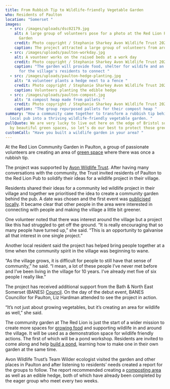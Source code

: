 ```yaml
---
title: From Rubbish Tip to Wildlife-friendly Vegetable Garden
who: Residents of Paulton
location: "Somerset "
images:
  - src: /images/uploads/dsc02179.jpg
    alt: A large group of volunteers pose for a photo at the Red Lion Pub Community
      Garden
    credit: Photo copyright / Stephanie Sharkey Avon Wildlife Trust 2024
    caption: The project attracted a large group of volunteers from aross Paulton
  - src: /images/uploads/paulton-workday.jpg
    alt: A vounteer works on the raised beds at a work day
    credit: Photo copyright / Stephanie Sharkey Avon Wildlife Trust 2024
    caption: "The garden will provide food, shelter for wildife and an opportunity
      for the village's residents to connect "
  - src: /images/uploads/paulton-hedge-planting.jpg
    alt: "A volunteer plants a hedge next to a fence "
    credit: Photo copyright / Stephanie Sharkey Avon Wildlife Trust 2024
    caption: Volunteers planting the edible hedge
  - src: /images/uploads/paulton-compost.jpg
    alt: "A compost heap made from pallets "
    credit: Photo copyright / Stephanie Sharkey Avon Wildlife Trust 2024
    caption: "The group repurposed pallets for their compost heap "
summary: "How a community came together to transform a rubbish tip behind the
  local pub into a thriving wildlife-friendly vegetable garden. "
pullQuote: We are very lucky to live out here on the edge of Bristol surrounded
  by beautiful green spaces, so let’s do our best to protect those green spaces.
customCall: "Have you built a wildlife garden in your area? "
---
```

At the Red Lion Community Garden in Paulton, a group of passionate volunteers are creating an area of [green space](https://nextdoornaturehub.org.uk/guides/taking-over-green-space-in-your-area) where there was once a rubbish tip. 

The project was supported by [Avon Wildlife Trust](https://www.avonwildlifetrust.org.uk/). After having many conversations with the community, the Trust invited residents of Paulton to the Red Lion Pub to solidify their ideas for a wildlife project in their village. 

Residents shared their ideas for a community led wildlife project in their village and together we prioritised the idea to create a community garden behind the pub. A date was chosen and the first event was [publicised locally](https://nextdoornaturehub.org.uk/guides/how-to-write-a-press-release).
It became clear that other people in the area were interested in connecting with people and making the village a little bit greener.  

One volunteer noted that there was interest around the village but a project like this had struggled to get off the ground. “It is really encouraging that so many people have turned up,” she said. “This is an opportunity to galvanise all that interest in one single project.”

Another local resident said the project has helped bring people together at a time when the community spirit in the village was beginning to wane. 

“As the village grows, it is difficult for people to still have that sense of community,” he said. “I mean, a lot of these people I’ve never met before and I’ve been living in the village for 10 years. I’ve already met five of six people I really like.”

The project has received additional support from the Bath & North East Somerset (BANES) [Council](https://nextdoornaturehub.org.uk/guides/all-about-councils-and-local-authorities). On the day of the debut event, BANES Councillor for Paulton, Liz Hardman attended to see the project in action. 

“It’s not just about growing vegetables, but it’s creating an area for wildlife as well,” she said. 

The community garden at The Red Lion is just the start of a wider mission to create more spaces for [growing food](https://nextdoornaturehub.org.uk/stories/growing-food-with-communities-in-crewe) and supporting wildlife in and around the village. It will be used as a demonstration space for wildlife friendly actions. The first of which will be a pond workshop. Residents are invited to come along and help [build a pond](https://www.wildlifetrusts.org/actions/how-create-mini-pond), learning how to make one in their own garden at the same time. 

Avon Wildlife Trust’s Team Wilder ecologist visited the garden and other places in Paulton and after listening to residents’ needs created a report for the groups to follow. The report recommended creating a [composting area](https://nextdoornaturehub.org.uk/guides/how-to-make-your-own-compost) as well as an edible hedge, both of which have already been completed by the eager group who meet every two weeks.